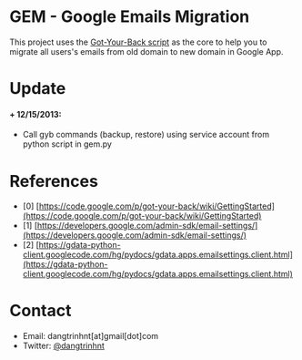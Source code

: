 GEM - Google Emails Migration
=============================

This project uses the [Got-Your-Back script](https://code.google.com/p/got-your-back/) as the core to help you to migrate all users's emails from old domain to new domain in Google App.


# Update

#### + 12/15/2013:

+ Call gyb commands (backup, restore) using service account  from python script in gem.py



# References

+ [0] [https://code.google.com/p/got-your-back/wiki/GettingStarted](https://code.google.com/p/got-your-back/wiki/GettingStarted)
+ [1] [https://developers.google.com/admin-sdk/email-settings/](https://developers.google.com/admin-sdk/email-settings/)
+ [2] [https://gdata-python-client.googlecode.com/hg/pydocs/gdata.apps.emailsettings.client.html](https://gdata-python-client.googlecode.com/hg/pydocs/gdata.apps.emailsettings.client.html)


# Contact

+ Email: dangtrinhnt[at]gmail[dot]com
+ Twitter: [@dangtrinhnt](https://twitter.com/dangtrinhnt)
